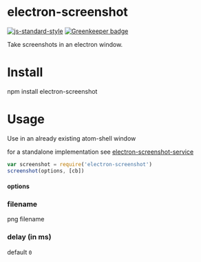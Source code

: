 # electron-screenshot

[![js-standard-style](https://img.shields.io/badge/code_style-standard-brightgreen.svg)](https://github.com/feross/standard)
[![Greenkeeper badge](https://badges.greenkeeper.io/JamesKyburz/electron-screenshot.svg)](https://greenkeeper.io/)

Take screenshots in an electron window.

# Install

npm install electron-screenshot

# Usage

Use in an already existing atom-shell window

for a standalone implementation see [electron-screenshot-service](https://github.com/FWeinb/electron-screenshot-service)

``` js
var screenshot = require('electron-screenshot')
screenshot(options, [cb])
```

#### options

### filename
png filename

### delay (in ms)
default `0`
